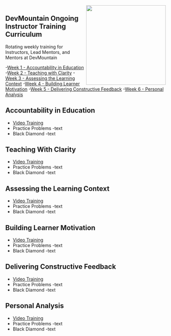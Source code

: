 <img src="https://devmounta.in/img/logowhiteblue.png" width="250" align="right">


## DevMountain Ongoing Instructor Training Curriculum
Rotating weekly training for Instructors, Lead Mentors, and Mentors at DevMountain



-[Week 1 - Accountability in Education](#week1)
-[Week 2 - Teaching with Clarity](#week2)
-[Week 3 - Assessing the Learning Context](#week3)
-[Week 4 - Building Learner Motivation](#week4)
-[Week 5 - Delivering Constructive Feedback](#week5)
-[Week 6 - Personal Analysis](#week6)


## <a name="week1"></a> Accountability in Education
- [Video Training](http://youtube.com)
- Practice Problems
	-text
- Black Diamond
	-text
## <a name="week2"></a> Teaching With Clarity
- [Video Training](http://youtube.com)
- Practice Problems
	-text
- Black Diamond
	-text
## <a name="week3"></a> Assessing the Learning Context
- [Video Training](http://youtube.com)
- Practice Problems
	-text
- Black Diamond
	-text
## <a name="week4"></a> Building Learner Motivation
- [Video Training](http://youtube.com)
- Practice Problems
	-text
- Black Diamond
	-text
## <a name="week5"></a> Delivering Constructive Feedback
- [Video Training](http://youtube.com)
- Practice Problems
	-text
- Black Diamond
	-text
## <a name="week6"></a> Personal Analysis
- [Video Training](http://youtube.com)
- Practice Problems
	-text
- Black Diamond
	-text